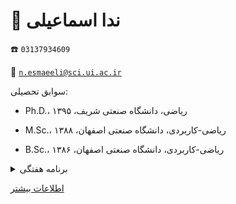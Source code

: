 
# 👤  **ندا اسماعیلی**


☎️  `03137934609` 


📧  [`n.esmaeeli@sci.ui.ac.ir`](mailto:n.esmaeeli@sci.ui.ac.ir)


سوابق تحصیلی:

 
- Ph.D.، ریاضی، دانشگاه صنعتی شریف، ۱۳۹۵


- M.Sc.، ریاضی-کاربردی، دانشگاه صنعتی اصفهان، ۱۳۸۸


- B.Sc.، ریاضی-کاربردی، دانشگاه صنعتی اصفهان، ۱۳۸۶
  
  
<details>
<summary>
برنامه هفتگی
</summary>
<img src="../statics/esmaeeili.jpg"/>
</details>
  
  
[اطلاعات بیشتر](https://sci.ui.ac.ir/n.esmaeeli)
